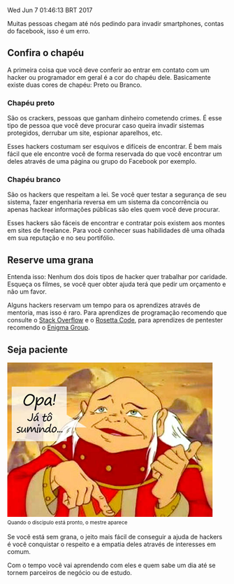 Wed Jun  7 01:46:13 BRT 2017

Muitas pessoas chegam até nós pedindo para invadir smartphones, contas do facebook, isso é um erro.

## Confira o chapéu

A primeira coisa que você deve conferir ao entrar em contato com um hacker ou programador em geral é a cor do chapéu dele. Basicamente existe duas cores de chapéu: Preto ou Branco. 

### Chapéu preto 

São os crackers, pessoas que ganham dinheiro cometendo crimes. É esse tipo de pessoa que você deve procurar caso queira invadir sistemas protegidos, derrubar um site, espionar aparelhos, etc.

Esses hackers costumam ser esquivos e difíceis de encontrar. É bem mais fácil que ele encontre você de forma reservada do que você encontrar um deles através de uma página ou grupo do Facebook por exemplo.

### Chapéu branco

São os hackers que respeitam a lei. Se você quer testar a segurança de seu sistema, fazer engenharia reversa em um sistema da concorrência ou apenas hackear informações públicas são eles quem você deve procurar.

Esses hackers são fáceis de encontrar e contratar pois existem aos montes em sites de freelance. Para você conhecer suas habilidades dê uma olhada em sua reputação e no seu portifólio.

## Reserve uma grana

Entenda isso: Nenhum dos dois tipos de hacker quer trabalhar por caridade. Esqueça os filmes, se você quer obter ajuda terá que pedir um orçamento e não um favor.

Alguns hackers reservam um tempo para os aprendizes através de mentoria, mas isso é raro. Para aprendizes de programação recomendo que consulte o [Stack Overflow](https://pt.stackoverflow.com/) e o [Rosetta Code](http://rosettacode.org/), para aprendizes de pentester recomendo o [Enigma Group](https://www.enigmagroup.org/). 

## Seja paciente

<div class="text-center">
<img src="/img/meste_dos_magos.jpg">
<br>
<small>Quando o discipulo está pronto, o mestre aparece</small>
</div>
<br>
Se você está sem grana, o jeito mais fácil de conseguir a ajuda de hackers é você conquistar o respeito e a empatia deles através de interesses em comum. 

Com o tempo você vai aprendendo com eles e quem sabe um dia até se tornem parceiros de negócio ou de estudo.
